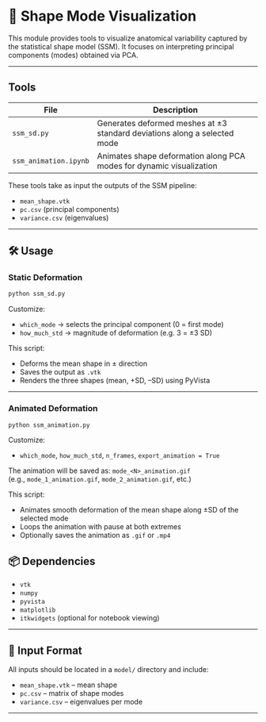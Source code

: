 # 🧊 Shape Mode Visualization

This module provides tools to visualize anatomical variability captured by the statistical shape model (SSM). It focuses on interpreting principal components (modes) obtained via PCA.

---

## Tools

| File               | Description                                                                 |
|--------------------|-----------------------------------------------------------------------------|
| `ssm_sd.py`        | Generates deformed meshes at ±3 standard deviations along a selected mode  |
| `ssm_animation.ipynb` | Animates shape deformation along PCA modes for dynamic visualization     |

These tools take as input the outputs of the SSM pipeline:
- `mean_shape.vtk`
- `pc.csv` (principal components)
- `variance.csv` (eigenvalues)

---

## 🛠 Usage

### Static Deformation

```bash
python ssm_sd.py
```

Customize:
- `which_mode` → selects the principal component (0 = first mode)
- `how_much_std` → magnitude of deformation (e.g. 3 = ±3 SD)

This script:
- Deforms the mean shape in ± direction
- Saves the output as `.vtk`
- Renders the three shapes (mean, +SD, –SD) using PyVista

---

### Animated Deformation

```bash
python ssm_animation.py
```

Customize:
- `which_mode`, `how_much_std`, `n_frames`, `export_animation = True`

The animation will be saved as:
``mode_<N>_animation.gif``  
(e.g., `mode_1_animation.gif`, `mode_2_animation.gif`, etc.)

This script:
- Animates smooth deformation of the mean shape along ±SD of the selected mode
- Loops the animation with pause at both extremes
- Optionally saves the animation as `.gif` or `.mp4`

## 📦 Dependencies

- `vtk`
- `numpy`
- `pyvista`
- `matplotlib`
- `itkwidgets` (optional for notebook viewing)

---

## 📁 Input Format

All inputs should be located in a `model/` directory and include:

- `mean_shape.vtk` – mean shape
- `pc.csv` – matrix of shape modes
- `variance.csv` – eigenvalues per mode

---